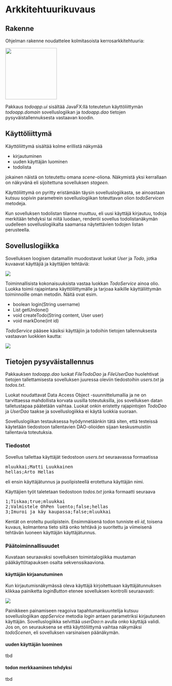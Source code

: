 # Arkkitehtuurikuvaus

## Rakenne

Ohjelman rakenne noudattelee kolmitasoista kerrosarkkitehtuuria:

<img src="https://raw.githubusercontent.com/mluukkai/otm-2018/master/web/images/l-11.png" width="160">

Pakkaus _todoapp.ui_ sisältää JavaFX:llä toteutetun käyttöliittymän _todoapp.domain_ sovelluslogiikan ja _todoapp.dao_ tietojen pysyväistallennuksesta vastaavan koodin.

## Käyttöliittymä

Käyttöliittymä sisältää kolme erillistä näkymää
- kirjautuminen
- uuden käyttäjän luominen
- todolista

jokainen näistä on toteutettu omana _scene_-oliona. Näkymistä yksi kerrallaan on näkyvänä eli sijoitettuna sovelluksen _stageen_.

Käyttöliittymä on pyritty eristämään täysin sovelluslogiikasta, se ainoastaan kutsuu sopivin parametrein sovelluslogiikan toteuttavan olion _todoServicen_ metodeja.

Kun sovelluksen todolistan tilanne muuttuu, eli uusi käyttäjä kirjautuu, todoja merkitään tehdyksi tai niitä luodaan, renderöi sovellus todolistanäkymän uudelleen sovelluslogiikalta saamansa näytettävien todojen listan perusteella.

## Sovelluslogiikka

Sovelluksen loogisen datamallin muodostavat luokat _User_ ja _Todo_, jotka kuvaavat käyttäjiä ja käyttäjien tehtäviä:

![](https://raw.githubusercontent.com/mluukkai/OtmTodoApp/master/dokumentaatio/kuvat/a-2.png)

Toiminnallisista kokonaisuuksista vastaa luokkan _TodoService_ ainoa olio. Luokka toimii rajapintana käyttöliittymälle ja tarjoaa kaikille käyttäliittymän toiminnoille oman metodin. Näitä ovat esim.
- boolean login(String username)
- List<Todo> getUndone() 
- void createTodo(String content, User user)
- void markDone(int id)

_TodoService_ pääsee käsiksi käyttäjiin ja todoihin tietojen tallennuksesta vastaavan luokkien kautta:

![](https://raw.githubusercontent.com/mluukkai/OtmTodoApp/master/dokumentaatio/kuvat/a-3.png)

## Tietojen pysyväistallennus

Pakkauksen _todoapp.dao_ luokat _FileTodoDao_ ja _FileUserDao_ huolehtivat tietojen tallettamisesta sovelluksen juuressa oleviin tiedostoihin _users.txt_ ja _todos.txt_.

Luokat noudattavat Data Access Object -suunnittelumallia ja ne on tarvittaessa mahdollista korvata uusilla toteutuksilla, jos sovelluksen datan talletustapaa päätetään vaihtaa. Luokat onkin eristetty rajapintojen _TodoDao_ ja _UserDao_ taakse ja sovelluslogiikka ei käytä luokkia suoraan. 

Sovelluslogiikan testauksessa hyödynnetäänkin tätä siten, että testeissä käytetään tiedostoon tallentavien DAO-olioiden sijaan keskusmuistiin tallentavia toteutuksia.

### Tiedostot

Sovellus tallettaa käyttäjät tiedostoon _users.txt_ seuraavassa formaatissa

<pre>
mluukkai;Matti Luukkainen
hellas;Arto Hellas
</pre>

eli ensin käyttäjätunnus ja puolipisteellä erotettuna käyttäjän nimi.

Käyttäjien työt taletetaan tiedostoon _todos.txt_ jonka formaatti seuraava

<pre>
1;Tiskaa;true;mluukkai
2;Valmistele OhPen luento;false;hellas
3;Imuroi ja käy kaupassa;false;mluukkai
</pre>

Kentät on eroteltu puolipistein. Ensimmäisenä todon tunniste eli _id_, toisena kuvaus, kolmantena tieto siitä onko tehtävä jo suoritettu ja viimeisenä tehtävän luoneen käyttäjän käyttäjätunnus.

### Päätoiminnallisuudet

Kuvataan seuraavaksi sovelluksen toimintalogiikka muutaman pääkäyttötapauksen osalta sekvenssikaaviona.

#### käyttäjän kirjaanutuminen

Kun kirjautumisnäkymässä oleva käyttäjä kirjoitettuaan käyttäjätunnuksen klikkaa painiketta _loginButton_ etenee sovelluksen kontrolli seuraavasti:

![](https://raw.githubusercontent.com/mluukkai/OtmTodoApp/master/dokumentaatio/kuvat/a-4.png)

Painikkeen painamiseen reagoiva tapahtumankuuntelija kutsuu sovelluslogiikan _appService_ metodia _login_ antaen parametriksi kirjautuneen käyttäjän. Sovelluslogiikka selvittää _userDao_:n avulla onko käyttäjä validi. Jos on, on seurauksena se että käyttöliittymä vaihtaa näkymäksi _todoScenen_, eli sovelluksen varsinaisen päänäkymän.

#### uuden käyttäjän luominen

tbd

#### todon merkkaaminen tehdyksi

tbd